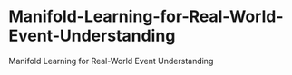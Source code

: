 # Manifold-Learning-for-Real-World-Event-Understanding
Manifold Learning for Real-World Event Understanding
